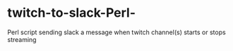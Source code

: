 # twitch-to-slack-Perl-
Perl script sending slack a message when twitch channel(s) starts or stops streaming
